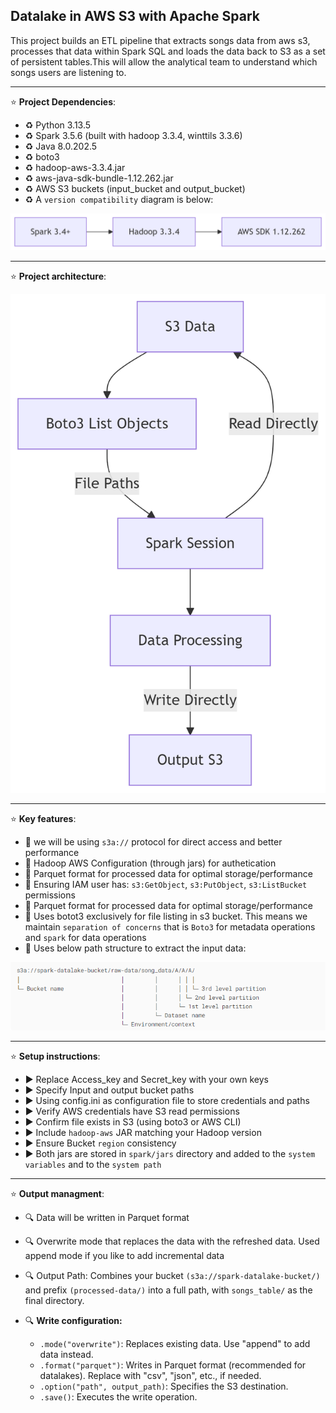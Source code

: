 ## Datalake in AWS S3 with Apache Spark

This project builds an ETL pipeline that extracts songs data from aws s3, processes that data within Spark SQL and loads the data back to S3 as a set of persistent tables.This will allow the analytical team to understand which songs users are listening to.

---

⭐ **Project Dependencies**: 

- ♻️  Python 3.13.5
- ♻️  Spark 3.5.6 (built with hadoop 3.3.4, winttils 3.3.6)
- ♻️  Java 8.0.202.5
- ♻️  boto3
- ♻️  hadoop-aws-3.3.4.jar
- ♻️  aws-java-sdk-bundle-1.12.262.jar
- ♻️  AWS S3 buckets (input_bucket and output_bucket)
- ♻️  A `version compatibility` diagram is below:


![Reference Image](/resources/version_compatibility.png)



---
⭐ **Project architecture**: 

![Reference Image](/resources/flowchart.png)

---

⭐ **Key features**: 

- 🌿 we will be using `s3a://` protocol for direct access and better performance
- 🌿 Hadoop AWS Configuration (through jars) for authetication
- 🌿 Parquet format for processed data for optimal storage/performance
- 🌿 Ensuring IAM user has: `s3:GetObject`, `s3:PutObject`, `s3:ListBucket` permissions
- 🌿 Parquet format for processed data for optimal storage/performance
- 🌿 Uses botot3 exclusively for file listing in s3 bucket. This means we maintain `separation of concerns` that is `Boto3` for metadata operations and `spark` for data operations
- 🌿 Uses below path structure to extract the input data:

![Reference Image](/resources/input_bucket_path_structure.png)

---

⭐ **Setup instructions**: 

- ▶️ Replace Access_key and Secret_key with your own keys
- ▶️ Specify Input and output bucket paths
- ▶️ Using config.ini as configuration file to store credentials and paths
- ▶️ Verify AWS credentials have S3 read permissions 
- ▶️ Confirm file exists in S3 (using boto3 or AWS CLI)
- ▶️ Include `hadoop-aws` JAR matching your Hadoop version
- ▶️ Ensure Bucket `region` consistency
- ▶️ Both jars are stored in `spark/jars` directory and added to the `system variables` and to the `system path` 




---

⭐ **Output managment**: 

- 🔍 Data will be written in Parquet format
- 🔍 Overwrite mode that replaces the data with the refreshed data. Used append mode if you like to add incremental data
- 🔍 Output Path: Combines your bucket `(s3a://spark-datalake-bucket/)` and prefix `(processed-data/)` into a full path, with `songs_table/` as the final directory.

- 🔍 **Write configuration:**

   - `.mode("overwrite")`: Replaces existing data. Use "append" to add data instead.
   - `.format("parquet")`: Writes in Parquet format (recommended for datalakes). Replace with "csv", "json", etc., if needed.
   - `.option("path", output_path)`: Specifies the S3 destination.
   - `.save()`: Executes the write operation.










